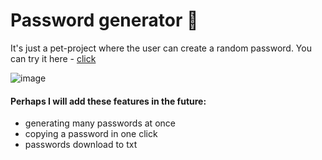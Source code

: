 # Password generator 🔑
It's just a pet-project where the user can create a random password. You can try it here - [click](https://password-generator-zeta-beige.vercel.app/)

![image](https://github.com/spioncino/password-generator/assets/100424990/e226a4ca-8851-4f37-95e0-375064343e33)




#### Perhaps I will add these features in the future:
- generating many passwords at once
- copying a password in one click
- passwords download to txt

